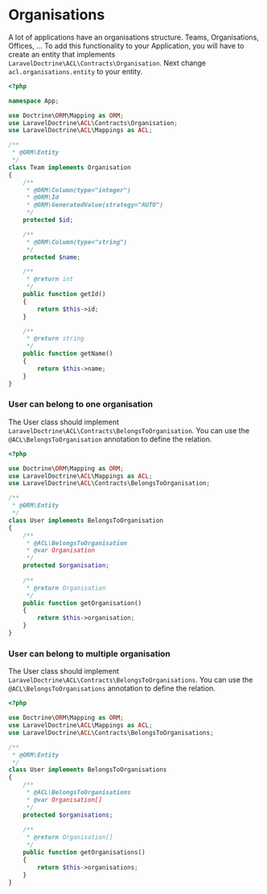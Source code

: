 # Organisations

A lot of applications have an organisations structure. Teams, Organisations, Offices, ... To add this functionality to your Application, you will have
to create an entity that implements `LaravelDoctrine\ACL\Contracts\Organisation`. Next change `acl.organisations.entity` to your entity.

```php
<?php

namespace App;

use Doctrine\ORM\Mapping as ORM;
use LaravelDoctrine\ACL\Contracts\Organisation;
use LaravelDoctrine\ACL\Mappings as ACL;

/**
 * @ORM\Entity
 */
class Team implements Organisation
{
    /**
     * @ORM\Column(type="integer")
     * @ORM\Id
     * @ORM\GeneratedValue(strategy="AUTO")
     */
    protected $id;

    /**
     * @ORM\Column(type="string")
     */
    protected $name;

    /**
     * @return int
     */
    public function getId()
    {
        return $this->id;
    }

    /**
     * @return string
     */
    public function getName()
    {
        return $this->name;
    }
}
```

### User can belong to one organisation

The User class should implement `LaravelDoctrine\ACL\Contracts\BelongsToOrganisation`. You can use the `@ACL\BelongsToOrganisation` annotation to define the relation.

```php
<?php

use Doctrine\ORM\Mapping as ORM;
use LaravelDoctrine\ACL\Mappings as ACL;
use LaravelDoctrine\ACL\Contracts\BelongsToOrganisation;

/**
 * @ORM\Entity
 */
class User implements BelongsToOrganisation
{
    /**
     * @ACL\BelongsToOrganisation
     * @var Organisation
     */
    protected $organisation;
    
    /**
     * @return Organisation
     */
    public function getOrganisation()
    {
        return $this->organisation;
    }
}
```

### User can belong to multiple organisation

The User class should implement `LaravelDoctrine\ACL\Contracts\BelongsToOrganisations`. You can use the `@ACL\BelongsToOrganisations` annotation to define the relation.


```php
<?php

use Doctrine\ORM\Mapping as ORM;
use LaravelDoctrine\ACL\Mappings as ACL;
use LaravelDoctrine\ACL\Contracts\BelongsToOrganisations;

/**
 * @ORM\Entity
 */
class User implements BelongsToOrganisations
{
    /**
     * @ACL\BelongsToOrganisations
     * @var Organisation[]
     */
    protected $organisations;
    
    /**
     * @return Organisation[]
     */
    public function getOrganisations()
    {
        return $this->organisations;
    }
}
```
